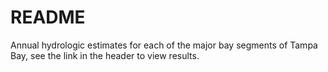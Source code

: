 # README

Annual hydrologic estimates for each of the major bay segments of Tampa Bay, see the link in the header to view results.